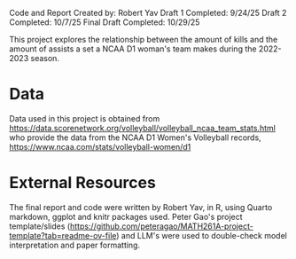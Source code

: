 Code and Report Created by: Robert Yav
Draft 1 Completed: 9/24/25
Draft 2 Completed: 10/7/25
Final Draft Completed: 10/29/25

This project explores the relationship between the amount of kills and the amount
of assists a set a NCAA D1 woman's team makes during the 2022-2023 season.
# Data
Data used in this project is obtained from 
https://data.scorenetwork.org/volleyball/volleyball_ncaa_team_stats.html
who provide the data from the NCAA D1 Women's Volleyball records,
https://www.ncaa.com/stats/volleyball-women/d1
# External Resources
The final report and code were written by Robert Yav, in R, using Quarto markdown, ggplot and knitr packages used. 
Peter Gao's project template/slides 
(https://github.com/peteragao/MATH261A-project-template?tab=readme-ov-file)
and LLM's were used to double-check model interpretation and paper formatting.
